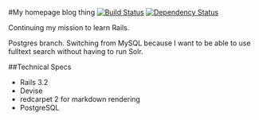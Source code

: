 #My homepage blog thing
[![Build Status](https://secure.travis-ci.org/wadtech/homepage.png)](http://travis-ci.org/wadtech/homepage)
[![Dependency Status](https://gemnasium.com/wadtech/homepage.png)](https://gemnasium.com/wadtech/homepage)

Continuing my mission to learn Rails.

Postgres branch. Switching from MySQL because I want to be able to use fulltext search without having to run Solr.

##Technical Specs

* Rails 3.2
* Devise
* redcarpet 2 for markdown rendering
* PostgreSQL
